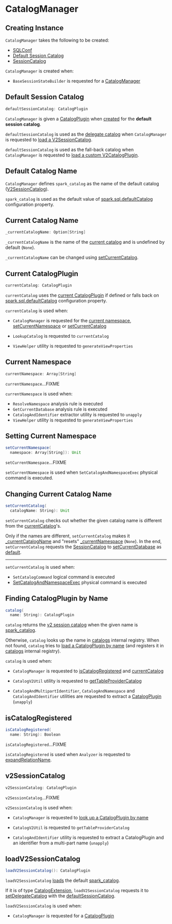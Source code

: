# CatalogManager

## Creating Instance

`CatalogManager` takes the following to be created:

* <span id="conf"> [SQLConf](../../SQLConf.md)
* [Default Session Catalog](#defaultSessionCatalog)
* <span id="v1SessionCatalog"> [SessionCatalog](../../SessionCatalog.md)

`CatalogManager` is created when:

* `BaseSessionStateBuilder` is requested for a [CatalogManager](../../BaseSessionStateBuilder.md#catalogManager)

## <span id="defaultSessionCatalog"> Default Session Catalog

```scala
defaultSessionCatalog: CatalogPlugin
```

`CatalogManager` is given a [CatalogPlugin](CatalogPlugin.md) when [created](#creating-instance) for the **default session catalog**.

`defaultSessionCatalog` is used as the [delegate catalog](CatalogExtension.md#setDelegateCatalog) when `CatalogManager` is requested to [load a V2SessionCatalog](#loadV2SessionCatalog).

`defaultSessionCatalog` is used as the fall-back catalog when `CatalogManager` is requested to [load a custom V2CatalogPlugin](#v2SessionCatalog).

## <span id="SESSION_CATALOG_NAME"> Default Catalog Name

`CatalogManager` defines `spark_catalog` as the name of the default catalog ([V2SessionCatalog](../../V2SessionCatalog.md)).

`spark_catalog` is used as the default value of [spark.sql.defaultCatalog](../../configuration-properties.md#spark.sql.defaultCatalog) configuration property.

## <span id="_currentCatalogName"> Current Catalog Name

```scala
_currentCatalogName: Option[String]
```

`_currentCatalogName` is the name of the [current catalog](#currentCatalog) and is undefined by default (`None`).

`_currentCatalogName` can be changed using [setCurrentCatalog](#setCurrentCatalog).

## <span id="currentCatalog"> Current CatalogPlugin

```scala
currentCatalog: CatalogPlugin
```

`currentCatalog` uses the [current CatalogPlugin](#_currentCatalogName) if defined or falls back on [spark.sql.defaultCatalog](../../configuration-properties.md#spark.sql.defaultCatalog) configuration property.

`currentCatalog` is used when:

* `CatalogManager` is requested for the [current namespace](#currentNamespace), [setCurrentNamespace](#setCurrentNamespace) or [setCurrentCatalog](#setCurrentCatalog)

* `LookupCatalog` is requested to `currentCatalog`

* `ViewHelper` utility is requested to `generateViewProperties`

## <span id="currentNamespace"> Current Namespace

```scala
currentNamespace: Array[String]
```

`currentNamespace`...FIXME

`currentNamespace` is used when:

* `ResolveNamespace` analysis rule is executed
* `GetCurrentDatabase` analysis rule is executed
* `CatalogAndIdentifier` extractor utility is requested to `unapply`
* `ViewHelper` utility is requested to `generateViewProperties`

## <span id="setCurrentNamespace"> Setting Current Namespace

```scala
setCurrentNamespace(
  namespace: Array[String]): Unit
```

`setCurrentNamespace`...FIXME

`setCurrentNamespace` is used when `SetCatalogAndNamespaceExec` physical command is executed.

## <span id="setCurrentCatalog"> Changing Current Catalog Name

```scala
setCurrentCatalog(
  catalogName: String): Unit
```

`setCurrentCatalog` checks out whether the given catalog name is different from the [currentCatalog](#currentCatalog)'s.

Only if the names are different, `setCurrentCatalog` makes it [_currentCatalogName](#_currentCatalogName) and "resets" [_currentNamespace](#_currentNamespace) (`None`). In the end, `setCurrentCatalog` requests the [SessionCatalog](#v1SessionCatalog) to [setCurrentDatabase](../../SessionCatalog.md#setCurrentDatabase) as [default](../../SessionCatalog.md#DEFAULT_DATABASE).

---

`setCurrentCatalog` is used when:

* `SetCatalogCommand` logical command is executed
* [SetCatalogAndNamespaceExec](../../physical-operators/SetCatalogAndNamespaceExec.md) physical command is executed

## <span id="catalog"> Finding CatalogPlugin by Name

```scala
catalog(
  name: String): CatalogPlugin
```

`catalog` returns the [v2 session catalog](#v2SessionCatalog) when the given name is [spark_catalog](#SESSION_CATALOG_NAME).

Otherwise, `catalog` looks up the name in [catalogs](#catalogs) internal registry. When not found, `catalog` tries to [load a CatalogPlugin by name](Catalogs.md#load) (and registers it in [catalogs](#catalogs) internal registry).

`catalog` is used when:

* `CatalogManager` is requested to [isCatalogRegistered](#isCatalogRegistered) and [currentCatalog](#currentCatalog)

* `CatalogV2Util` utility is requested to [getTableProviderCatalog](CatalogV2Util.md#getTableProviderCatalog)

* `CatalogAndMultipartIdentifier`, `CatalogAndNamespace` and `CatalogAndIdentifier` utilities are requested to extract a [CatalogPlugin](CatalogPlugin.md) (`unapply`)

## <span id="isCatalogRegistered"> isCatalogRegistered

```scala
isCatalogRegistered(
  name: String): Boolean
```

`isCatalogRegistered`...FIXME

`isCatalogRegistered` is used when `Analyzer` is requested to [expandRelationName](../../Analyzer.md#expandRelationName).

## <span id="v2SessionCatalog"> v2SessionCatalog

```scala
v2SessionCatalog: CatalogPlugin
```

`v2SessionCatalog`...FIXME

`v2SessionCatalog` is used when:

* `CatalogManager` is requested to [look up a CatalogPlugin by name](#catalog)

* `CatalogV2Util` is requested to `getTableProviderCatalog`

* `CatalogAndIdentifier` utility is requested to extract a CatalogPlugin and an identifier from a multi-part name (`unapply`)

## <span id="loadV2SessionCatalog"> loadV2SessionCatalog

```scala
loadV2SessionCatalog(): CatalogPlugin
```

`loadV2SessionCatalog` [loads](Catalogs.md#load) the default [spark_catalog](#SESSION_CATALOG_NAME).

If it is of type [CatalogExtension](CatalogExtension.md), `loadV2SessionCatalog` requests it to [setDelegateCatalog](CatalogExtension.md#setDelegateCatalog) with the [defaultSessionCatalog](#defaultSessionCatalog).

`loadV2SessionCatalog` is used when:

* `CatalogManager` is requested for a [CatalogPlugin](#v2SessionCatalog)
